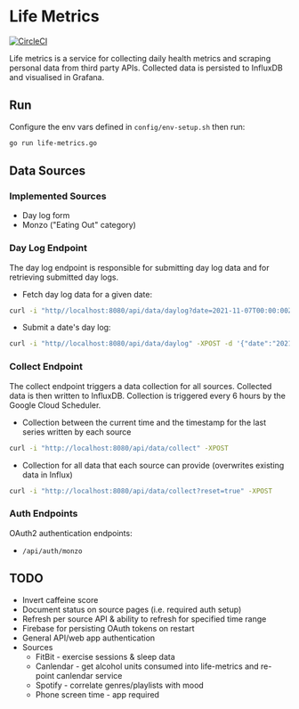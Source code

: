 # Life Metrics

[![CircleCI](https://circleci.com/gh/jemgunay/life-metrics/tree/master.svg?style=svg)](https://circleci.com/gh/jemgunay/life-metrics/tree/master)

Life metrics is a service for collecting daily health metrics and scraping personal data from third party APIs. Collected data is persisted to InfluxDB and visualised in Grafana.  

## Run

Configure the env vars defined in `config/env-setup.sh` then run:

```bash
go run life-metrics.go
```

## Data Sources

### Implemented Sources

* Day log form
* Monzo ("Eating Out" category)

### Day Log Endpoint

The day log endpoint is responsible for submitting day log data and for retrieving submitted day logs.

* Fetch day log data for a given date:
```bash
curl -i "http//localhost:8080/api/data/daylog?date=2021-11-07T00:00:00Z" -XGET
```

* Submit a date's day log:
```bash
curl -i "http//localhost:8080/api/data/daylog" -XPOST -d '{"date":"2021-11-07T00:00:00Z","notes":"","metrics":{"general_mood":7,"diet_quality":3,"water_intake":4,"caffeine_intake":0,"exercise":false,"meditation":false}}'
```

### Collect Endpoint

The collect endpoint triggers a data collection for all sources. Collected data is then written to InfluxDB. Collection is triggered every 6 hours by the Google Cloud Scheduler.  

* Collection between the current time and the timestamp for the last series written by each source   
```bash
curl -i "http://localhost:8080/api/data/collect" -XPOST
```

* Collection for all data that each source can provide (overwrites existing data in Influx)
```bash
curl -i "http://localhost:8080/api/data/collect?reset=true" -XPOST
```

### Auth Endpoints

OAuth2 authentication endpoints:

* `/api/auth/monzo`

## TODO

* Invert caffeine score
* Document status on source pages (i.e. required auth setup)
* Refresh per source API & ability to refresh for specified time range
* Firebase for persisting OAuth tokens on restart
* General API/web app authentication
* Sources
  * FitBit - exercise sessions & sleep data 
  * Canlendar - get alcohol units consumed into life-metrics and re-point canlendar service
  * Spotify - correlate genres/playlists with mood
  * Phone screen time - app required